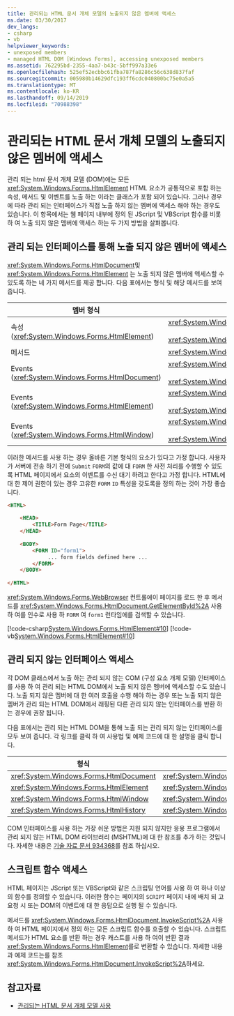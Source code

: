 ```yaml
---
title: 관리되는 HTML 문서 개체 모델의 노출되지 않은 멤버에 액세스
ms.date: 03/30/2017
dev_langs:
- csharp
- vb
helpviewer_keywords:
- unexposed members
- managed HTML DOM [Windows Forms], accessing unexposed members
ms.assetid: 762295bd-2355-4aa7-b43c-5bff997a33e6
ms.openlocfilehash: 525ef52ecbbc61fba787fa8286c56c638d837faf
ms.sourcegitcommit: 005980b14629dfc193ff6cdc040800bc75e0a5a5
ms.translationtype: MT
ms.contentlocale: ko-KR
ms.lasthandoff: 09/14/2019
ms.locfileid: "70988398"
---
```

# <a name="accessing-unexposed-members-on-the-managed-html-document-object-model"></a>관리되는 HTML 문서 개체 모델의 노출되지 않은 멤버에 액세스
관리 되는 html 문서 개체 모델 (DOM)에는 모든 <xref:System.Windows.Forms.HtmlElement> HTML 요소가 공통적으로 포함 하는 속성, 메서드 및 이벤트를 노출 하는 이라는 클래스가 포함 되어 있습니다. 그러나 경우에 따라 관리 되는 인터페이스가 직접 노출 하지 않는 멤버에 액세스 해야 하는 경우도 있습니다. 이 항목에서는 웹 페이지 내부에 정의 된 JScript 및 VBScript 함수를 비롯 하 여 노출 되지 않은 멤버에 액세스 하는 두 가지 방법을 살펴봅니다.  
  
## <a name="accessing-unexposed-members-through-managed-interfaces"></a>관리 되는 인터페이스를 통해 노출 되지 않은 멤버에 액세스  
 <xref:System.Windows.Forms.HtmlDocument>및 <xref:System.Windows.Forms.HtmlElement> 는 노출 되지 않은 멤버에 액세스할 수 있도록 하는 네 가지 메서드를 제공 합니다. 다음 표에서는 형식 및 해당 메서드를 보여 줍니다.  
  
|멤버 형식|메서드|  
|-----------------|-----------------|  
|속성 (<xref:System.Windows.Forms.HtmlElement>)|<xref:System.Windows.Forms.HtmlElement.GetAttribute%2A><br /><br /> <xref:System.Windows.Forms.HtmlElement.SetAttribute%2A>|  
|메서드|<xref:System.Windows.Forms.HtmlElement.InvokeMember%2A>|  
|Events (<xref:System.Windows.Forms.HtmlDocument>)|<xref:System.Windows.Forms.HtmlDocument.AttachEventHandler%2A><br /><br /> <xref:System.Windows.Forms.HtmlDocument.DetachEventHandler%2A>|  
|Events (<xref:System.Windows.Forms.HtmlElement>)|<xref:System.Windows.Forms.HtmlElement.AttachEventHandler%2A><br /><br /> <xref:System.Windows.Forms.HtmlElement.DetachEventHandler%2A>|  
|Events (<xref:System.Windows.Forms.HtmlWindow>)|<xref:System.Windows.Forms.HtmlWindow.AttachEventHandler%2A><br /><br /> <xref:System.Windows.Forms.HtmlWindow.DetachEventHandler%2A>|  
  
 이러한 메서드를 사용 하는 경우 올바른 기본 형식의 요소가 있다고 가정 합니다. 사용자가 서버에 전송 하기 전에 `Submit` `FORM`의 값에 대 `FORM` 한 사전 처리를 수행할 수 있도록 HTML 페이지에서 요소의 이벤트를 수신 대기 하려고 한다고 가정 합니다. HTML에 대 한 제어 권한이 있는 경우 고유한 `FORM` `ID` 특성을 갖도록을 정의 하는 것이 가장 좋습니다.  
  
```html  
<HTML>  
  
    <HEAD>  
        <TITLE>Form Page</TITLE>  
    </HEAD>  
  
    <BODY>  
        <FORM ID="form1">  
             ... form fields defined here ...  
        </FORM>  
    </BODY>  
  
</HTML>  
```  
  
 <xref:System.Windows.Forms.WebBrowser> 컨트롤에이 페이지를 로드 한 후 메서드를 <xref:System.Windows.Forms.HtmlDocument.GetElementById%2A> 사용 하 여를 인수로 사용 하 `FORM` 여 `form1` 런타임에를 검색할 수 있습니다.  
  
 [!code-csharp[System.Windows.Forms.HtmlElement#10](~/samples/snippets/csharp/VS_Snippets_Winforms/System.Windows.Forms.HtmlElement/CS/Form1.cs#10)]
 [!code-vb[System.Windows.Forms.HtmlElement#10](~/samples/snippets/visualbasic/VS_Snippets_Winforms/System.Windows.Forms.HtmlElement/VB/Form1.vb#10)]  
  
## <a name="accessing-unmanaged-interfaces"></a>관리 되지 않는 인터페이스 액세스  
 각 DOM 클래스에서 노출 하는 관리 되지 않는 COM (구성 요소 개체 모델) 인터페이스를 사용 하 여 관리 되는 HTML DOM에서 노출 되지 않은 멤버에 액세스할 수도 있습니다. 노출 되지 않은 멤버에 대 한 여러 호출을 수행 해야 하는 경우 또는 노출 되지 않은 멤버가 관리 되는 HTML DOM에서 래핑된 다른 관리 되지 않는 인터페이스를 반환 하는 경우에 권장 됩니다.  
  
 다음 표에서는 관리 되는 HTML DOM을 통해 노출 되는 관리 되지 않는 인터페이스를 모두 보여 줍니다. 각 링크를 클릭 하 여 사용법 및 예제 코드에 대 한 설명을 클릭 합니다.  
  
|형식|관리 되지 않는 인터페이스|  
|----------|-------------------------|  
|<xref:System.Windows.Forms.HtmlDocument>|<xref:System.Windows.Forms.HtmlDocument.DomDocument%2A>|  
|<xref:System.Windows.Forms.HtmlElement>|<xref:System.Windows.Forms.HtmlElement.DomElement%2A>|  
|<xref:System.Windows.Forms.HtmlWindow>|<xref:System.Windows.Forms.HtmlWindow.DomWindow%2A>|  
|<xref:System.Windows.Forms.HtmlHistory>|<xref:System.Windows.Forms.HtmlHistory.DomHistory%2A>|  
  
 COM 인터페이스를 사용 하는 가장 쉬운 방법은 지원 되지 않지만 응용 프로그램에서 관리 되지 않는 HTML DOM 라이브러리 (MSHTML)에 대 한 참조를 추가 하는 것입니다. 자세한 내용은 [기술 자료 문서 934368](https://support.microsoft.com/kb/934368)를 참조 하십시오.  
  
## <a name="accessing-script-functions"></a>스크립트 함수 액세스  
 HTML 페이지는 JScript 또는 VBScript와 같은 스크립팅 언어를 사용 하 여 하나 이상의 함수를 정의할 수 있습니다. 이러한 함수는 페이지의 `SCRIPT` 페이지 내에 배치 되 고 요청 시 또는 DOM의 이벤트에 대 한 응답으로 실행 될 수 있습니다.  
  
 메서드를 <xref:System.Windows.Forms.HtmlDocument.InvokeScript%2A> 사용 하 여 HTML 페이지에서 정의 하는 모든 스크립트 함수를 호출할 수 있습니다. 스크립트 메서드가 HTML 요소를 반환 하는 경우 캐스트를 사용 하 여이 반환 결과 <xref:System.Windows.Forms.HtmlElement>를로 변환할 수 있습니다. 자세한 내용과 예제 코드는를 참조 <xref:System.Windows.Forms.HtmlDocument.InvokeScript%2A>하세요.  
  
## <a name="see-also"></a>참고자료

- [관리되는 HTML 문서 개체 모델 사용](using-the-managed-html-document-object-model.md)
